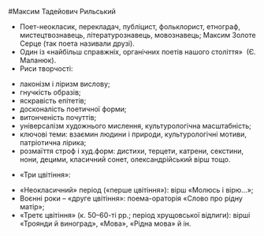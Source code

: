 #Максим Тадейович Рильський

<ul>
<li style="font-weight: 400;"><span style="font-weight: 400;">Поет-неокласик, перекладач, публіцист, фольклорист, етнограф, мистецтвознавець, літературознавець, мовознавець; Максим Золоте Серце (так поета називали друзі).</span></li>
<li style="font-weight: 400;"><span style="font-weight: 400;">Один із &laquo;найбільш справжніх, органічних поетів нашого століття&raquo; &nbsp;(Є. Маланюк).</span></li>
<li style="font-weight: 400;"><span style="font-weight: 400;">Риси творчості:</span></li>
</ul>
<ul>
<li style="font-weight: 400;"><span style="font-weight: 400;">лаконізм і ліризм вислову;</span></li>
<li style="font-weight: 400;"><span style="font-weight: 400;">гнучкість образів;</span></li>
<li style="font-weight: 400;"><span style="font-weight: 400;">яскравість епітетів;</span></li>
<li style="font-weight: 400;"><span style="font-weight: 400;">досконалість поетичної форми;</span></li>
<li style="font-weight: 400;"><span style="font-weight: 400;">витонченість почуттів;</span></li>
<li style="font-weight: 400;"><span style="font-weight: 400;">універсалізм художнього мислення, культурологічна масштабність;</span></li>
<li style="font-weight: 400;"><span style="font-weight: 400;">ключові теми: взаємин людини і природи, культурологічні мотиви, патріотична лірика;</span></li>
<li style="font-weight: 400;"><span style="font-weight: 400;">розмаїття строф і худ.форм: дистихи, терцети, катрени, секстини, нони, децими, класичний сонет, олександрійський вірш тощо.</span></li>
</ul>
<ul>
<li style="font-weight: 400;"><span style="font-weight: 400;">&laquo;Три цвітіння&raquo;:</span></li>
</ul>
<ul>
<li style="font-weight: 400;"><span style="font-weight: 400;">&laquo;Неокласичний&raquo; період (&laquo;перше цвітіння&raquo;): вірш &laquo;Молюсь і вірю&hellip;&raquo;; </span></li>
<li style="font-weight: 400;"><span style="font-weight: 400;">Воєнні роки &ndash; &laquo;друге цвітіння&raquo;: поема-ораторія &laquo;Слово про рідну матір&raquo;;</span></li>
<li style="font-weight: 400;"><span style="font-weight: 400;">&laquo;Третє цвітіння&raquo; (к. 50&ndash;60-ті рр.; період хрущовської відлиги): вірші &laquo;Троянди й виноград&raquo;, &laquo;Мова&raquo;, &laquo;Рідна мова&raquo; й ін.</span></li>
</ul>
